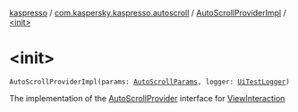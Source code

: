 [kaspresso](../../index.md) / [com.kaspersky.kaspresso.autoscroll](../index.md) / [AutoScrollProviderImpl](index.md) / [&lt;init&gt;](./-init-.md)

# &lt;init&gt;

`AutoScrollProviderImpl(params: `[`AutoScrollParams`](../../com.kaspersky.kaspresso.params/-auto-scroll-params/index.md)`, logger: `[`UiTestLogger`](../../com.kaspersky.kaspresso.logger/-ui-test-logger.md)`)`

The implementation of the [AutoScrollProvider](../-auto-scroll-provider/index.md) interface for [ViewInteraction](#)

